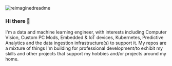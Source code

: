 
<img src="https://myreadme.vercel.app/api/embed/MarkhamLee?panels=userstatistics,toplanguages,commitgraph" alt="reimaginedreadme" />
















### Hi there 👋
I'm a data and machine learning engineer, with interests including Computer Vision, Custom PC Mods, Embedded & IoT devices, Kubernetes, Predictive Analytics and the data ingestion infrastructure(s) to support it. My repos are a mixture of things I'm building for professional development/to exhibit my skills and other projects that support my hobbies and/or projects around my home. 

<!--
**MarkhamLee/MarkhamLee** is a ✨ _special_ ✨ repository because its `README.md` (this file) appears on your GitHub profile.

Here are some ideas to get you started:

- 🔭 I’m currently working on ...
- 🌱 I’m currently learning ...
- 👯 I’m looking to collaborate on ...
- 🤔 I’m looking for help with ...
- 💬 Ask me about ...
- 📫 How to reach me: ...
- 😄 Pronouns: ...
- ⚡ Fun fact: ...
-->
